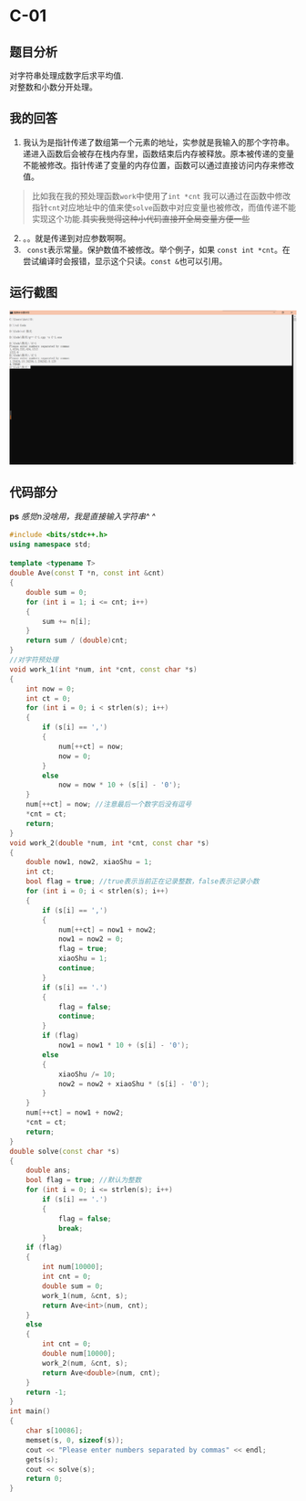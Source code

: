# C-01
## 题目分析
对字符串处理成数字后求平均值.  
对整数和小数分开处理。
## 我的回答
1. 我认为是指针传递了数组第一个元素的地址，实参就是我输入的那个字符串。  
递进入函数后会被存在栈内存里，函数结束后内存被释放。原本被传递的变量不能被修改。指针传递了变量的内存位置，函数可以通过直接访问内存来修改值。
> 比如我在我的预处理函数`work`中使用了`int *cnt` 我可以通过在函数中修改指针`cnt`对应地址中的值来使`solve`函数中对应变量也被修改，而值传递不能实现这个功能.~~其实我觉得这种小代码直接开全局变量方便一些~~
2. 。。就是传递到对应参数啊啊。
3. ` const`表示常量。保护数值不被修改。举个例子，如果
`const int *cnt`。在尝试编译时会报错，显示这个只读。`const &`也可以引用。
## 运行截图
![](.\QQ截图20210915131803.png)
## 代码部分
**ps** *感觉n没啥用，我是直接输入字符串^ ^*
```c++
#include <bits/stdc++.h>
using namespace std;

template <typename T>
double Ave(const T *n, const int &cnt)
{
    double sum = 0;
    for (int i = 1; i <= cnt; i++)
    {
        sum += n[i];
    }
    return sum / (double)cnt;
}
//对字符预处理
void work_1(int *num, int *cnt, const char *s)
{
    int now = 0;
    int ct = 0;
    for (int i = 0; i < strlen(s); i++)
    {
        if (s[i] == ',')
        {
            num[++ct] = now;
            now = 0;
        }
        else
            now = now * 10 + (s[i] - '0');
    }
    num[++ct] = now; //注意最后一个数字后没有逗号
    *cnt = ct;
    return;
}
void work_2(double *num, int *cnt, const char *s)
{
    double now1, now2, xiaoShu = 1;
    int ct;
    bool flag = true; //true表示当前正在记录整数，false表示记录小数
    for (int i = 0; i < strlen(s); i++)
    {
        if (s[i] == ',')
        {
            num[++ct] = now1 + now2;
            now1 = now2 = 0;
            flag = true;
            xiaoShu = 1;
            continue;
        }
        if (s[i] == '.')
        {
            flag = false;
            continue;
        }
        if (flag)
            now1 = now1 * 10 + (s[i] - '0');
        else
        {
            xiaoShu /= 10;
            now2 = now2 + xiaoShu * (s[i] - '0');
        }
    }
    num[++ct] = now1 + now2;
    *cnt = ct;
    return;
}
double solve(const char *s)
{
    double ans;
    bool flag = true; //默认为整数
    for (int i = 0; i <= strlen(s); i++)
        if (s[i] == '.')
        {
            flag = false;
            break;
        }
    if (flag)
    {
        int num[10000];
        int cnt = 0;
        double sum = 0;
        work_1(num, &cnt, s);
        return Ave<int>(num, cnt);
    }
    else
    {
        int cnt = 0;
        double num[10000];
        work_2(num, &cnt, s);
        return Ave<double>(num, cnt);
    }
    return -1;
}
int main()
{
    char s[10086];
    memset(s, 0, sizeof(s));
    cout << "Please enter numbers separated by commas" << endl;
    gets(s);
    cout << solve(s);
    return 0;
}
```